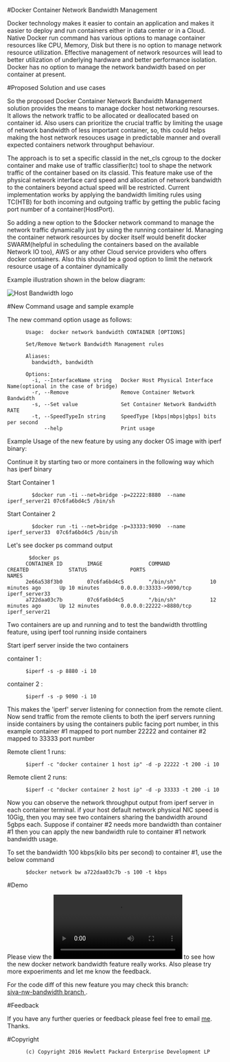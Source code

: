 #Docker Container Network Bandwidth Management

Docker technology makes it easier to contain an application and makes it easier to deploy and run containers either in data center or in a Cloud. Native Docker run command has various options to manage container resources like CPU, Memory, Disk but there is no option to manage network resource utilization.
Effective management of network resources will lead to better utilization of underlying hardware and better performance isolation. Docker has no option to manage the network bandwidth based on per container at present.

#Proposed Solution and use cases

So the proposed Docker Container Network Bandwidth Management solution provides the means to manage docker host networking resourses. It allows the network traffic to be allocated or deallocated based on container id. Also users can prioritize the crucial traffic by limiting the usage of network bandwidth of less important container, so, this could helps making the host network resouces usage  in predictable manner and overall expected containers network throughput behaviour.

The approach is to set a specific classid in the net_cls cgroup to the docker container and make use of traffic classifier(tc) tool to shape the network traffic of the container based on its classid. This feature make use of the physical network interface card speed and allocation of network bandwidth to the containers beyond actual speed will be restricted. Current implementation works by applying the bandwidth limiting rules using TC(HTB) for both incoming and outgoing traffic by getting the public facing port number of a container(HostPort).


So adding a new option to the $docker network command to manage the network traffic dynamically just by using the running container Id.
Managing the container network resources by docker itself would benefit docker SWARM(helpful in scheduling the containers based on the available Network IO too), AWS or any other Cloud service providers who offers docker containers.  Also this should be a good option to limit the network resource usage of a container dynamically



Example illustration shown in the below diagram:

![Host Bandwidth logo](https://github.com/shivacherukuri/docker/docker-bandwidth/blob/master/docs/static_files/Docker%20Container%20Network%20Bandwidth%20mgmt-v2_026.png "Host Bandwidth")


#New Command usage and sample example

The new command option usage as follows:

          Usage:  docker network bandwidth CONTAINER [OPTIONS]
          
          Set/Remove Network Bandwidth Management rules
          
          Aliases:
            bandwidth, bandwidth
          
          Options:
            -i, --InterfaceName string   Docker Host Physical Interface Name(optional in the case of bridge)
            -r, --Remove                 Remove Container Network Bandwidth
            -s, --Set value              Set Container Network Bandwidth RATE
            -t, --SpeedTypeIn string     SpeedType [kbps|mbps|gbps] bits per second
                --help                   Print usage



Example Usage of the new feature by using any docker OS image with iperf binary:

Continue it by starting two or more containers in the following way which has iperf binary

Start Container 1

            $docker run -ti --net=bridge -p=22222:8880  --name iperf_server21 07c6fa6bd4c5 /bin/sh
            
Start Container 2

            $docker run -ti --net=bridge -p=33333:9090  --name iperf_server33  07c6fa6bd4c5 /bin/sh
            

Let's see docker ps command output

  
           $docker ps
          CONTAINER ID        IMAGE               COMMAND             CREATED             STATUS              PORTS                     NAMES
          2e66a538f3b0        07c6fa6bd4c5        "/bin/sh"           10 minutes ago      Up 10 minutes       0.0.0.0:33333->9090/tcp   iperf_server33
          a722daa03c7b        07c6fa6bd4c5        "/bin/sh"           12 minutes ago      Up 12 minutes       0.0.0.0:22222->8880/tcp   iperf_server21


Two containers are up and running and to test the bandwidth throttling feature, using iperf tool running inside containers 

Start iperf server inside the two containers

container 1 :

          $iperf -s -p 8880 -i 10
container 2 :

          $iperf -s -p 9090 -i 10

This makes the 'iperf' server listening for connection from the remote client.
Now send traffic from the remote clients to both the iperf servers running inside containers by using the 
containers public facing port number, in this example container #1 mapped to port number 22222 and container #2 mapped to 33333 port number

Remote client 1 runs: 

          $iperf -c "docker container 1 host ip" -d -p 22222 -t 200 -i 10
Remote client 2 runs: 

          $iperf -c "docker container 2 host ip" -d -p 33333 -t 200 -i 10


Now you can observe the network throughput output from iperf server in each container terminal. if your host default network physical NIC speed is 10Gig, then you may see two containers sharing the bandwidth around 5gbps each. Suppose if container #2 needs more bandwidth than container #1 then you can apply the new bandwidth rule to container #1 network bandwidth usage.


To set the bandwidth 100 kbps(kilo bits per second) to container #1, use the below command

          $docker network bw a722daa03c7b -s 100 -t kbps


#Demo

Please view the ![demo video](https://github.com/shivacherukuri/docker/Docker-Network-Bandwidth/blob/master/docker-BW-demo2.mp4)  to see how the new docker network bandwidth feature really works. Also please try more expoeriments and let me know the feedback.

For the code diff of this new feature you may check this branch:   
<a href="https://github.com/shivacherukuri/docker"> siva-nw-bandwidth branch </a>.

#Feedback

If you have any further queries or feedback please feel free to email <a href="mailto:sivaramaprasad.c@hpe.com">me</a>. Thanks.

  
  #Copyright

          (c) Copyright 2016 Hewlett Packard Enterprise Development LP
